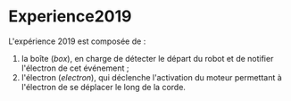 # Experience2019

L'expérience 2019 est composée de :

1. la boîte (*box*), en charge de détecter le départ du robot et de notifier
   l'électron de cet événement ;
2. l'électron (*electron*), qui déclenche l'activation du moteur permettant à
   l'électron de se déplacer le long de la corde.
